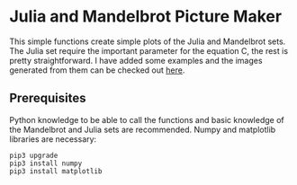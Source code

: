 # Julia and Mandelbrot Picture Maker

This simple functions create simple plots of the Julia and Mandelbrot sets. The Julia set require the important parameter
for the equation C, the rest is pretty straightforward. I have added some examples and the images generated from them can be
checked out [here](https://drive.google.com/drive/folders/1pUbFgtscqd0Rr_kTHJrHg09fBzkUf_8A?usp=sharing).



## Prerequisites

Python knowledge to be able to call the functions and basic knowledge of the Mandelbrot
and Julia sets are recommended. Numpy and matplotlib libraries are necessary:

```
pip3 upgrade
pip3 install numpy
pip3 install matplotlib
```
